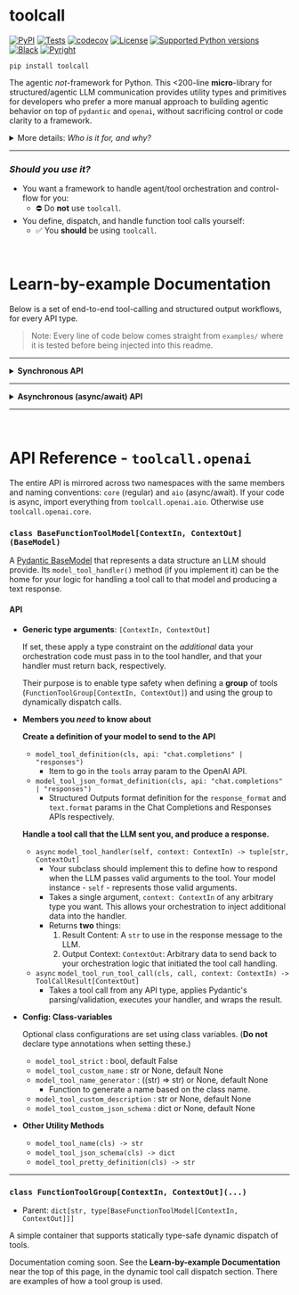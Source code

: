 # toolcall

[![PyPI](https://img.shields.io/pypi/v/toolcall)](https://pypi.org/project/toolcall/)
[![Tests](https://github.com/ryayoung/toolcall/actions/workflows/tests.yml/badge.svg)](https://github.com/ryayoung/toolcall/actions/workflows/tests.yml)
[![codecov](https://codecov.io/gh/ryayoung/toolcall/branch/main/graph/badge.svg)](https://codecov.io/gh/ryayoung/toolcall)
[![License](https://img.shields.io/github/license/ryayoung/toolcall)](https://github.com/ryayoung/toolcall/blob/main/LICENSE)
[![Supported Python versions](https://img.shields.io/pypi/pyversions/toolcall.svg)](https://pypi.python.org/pypi/toolcall/)
[![Black](https://img.shields.io/badge/code%20style-black-000000.svg)](https://github.com/psf/black)
[![Pyright](https://img.shields.io/badge/type%20checker-pyright-blue)](https://github.com/microsoft/pyright)

```
pip install toolcall
```

The agentic *not*-framework for Python. This <200-line **micro**-library for
structured/agentic LLM communication provides utility types and primitives for
developers who prefer a more manual approach to building agentic behavior on
top of `pydantic` and `openai`, without sacrificing control or code clarity to
a framework.

<details><summary>More details: <i>Who is it for, and why?</i></summary>

---

For developers who prefer a more *manual* approach to LLM workflow
orchestration and context management - using `pydantic` for validation and
schema generation, an API client (`openai`) for its type-safe interface and
request handling, and rolling everything else on your own - `toolcall` is the
little abstraction you were going to eventually end up building anyway, as your
project scales in complexity.

`toolcall` is like a great desk chair: Simple, unexciting, and completely
unambiguous in runtime behavior, but something upon which your code can always
sit, no matter the use case, and whose sole purpose is to solve a handful of
basic problems that everyone has, and do so without compromise.

---

</details>



---

### *Should you use it?*

- You want a framework to handle agent/tool orchestration and control-flow for you:
    - ⛔ Do **not** use `toolcall`.
- You define, dispatch, and handle function tool calls yourself:
    - ✅ You **should** be using `toolcall`.


<br>

# Learn-by-example Documentation

Below is a set of end-to-end tool-calling and structured output workflows,
for every API type.

> Note: Every line of code below comes straight from `examples/` where it is
> tested before being injected into this readme.

---

<details><summary><b>Synchronous API</b></summary>

<br>

<details><summary><code>common.py</code> - Setup code used by all examples below</summary>{{examples['core.common']}}</details>

#### Chat Completions API

<details><summary>Structured Outputs</summary>{{examples['core.chat_output']}}</details>

<details><summary>Single Function Tool</summary>{{examples['core.chat_tool']}}</details>

<details><summary>Multiple Function Tools</summary>{{examples['core.chat_group']}}</details>

#### Responses API

<details><summary>Structured Outputs</summary>{{examples['core.resp_output']}}</details>

<details><summary>Single Function Tool</summary>{{examples['core.resp_tool']}}</details>

<details><summary>Multiple Function Tools</summary>{{examples['core.resp_group']}}</details>

</details>

---

<details><summary><b>Asynchronous (async/await) API</b></summary>

<br>

<details><summary><code>common.py</code> - Setup code used by all examples below</summary>{{examples['aio.common']}}</details>

#### Chat Completions API

<details><summary>Structured Outputs</summary>{{examples['aio.chat_output']}}</details>

<details><summary>Single Function Tool</summary>{{examples['aio.chat_tool']}}</details>

<details><summary>Multiple Function Tools</summary>{{examples['aio.chat_group']}}</details>

#### Responses API

<details><summary>Structured Outputs</summary>{{examples['aio.resp_output']}}</details>

<details><summary>Single Function Tool</summary>{{examples['aio.resp_tool']}}</details>

<details><summary>Multiple Function Tools</summary>{{examples['aio.resp_group']}}</details>

</details>

---

<br>

# API Reference - `toolcall.openai`

The entire API is mirrored across two namespaces with the same members and
naming conventions: `core` (regular) and `aio` (async/await). If your code is
async, import everything from `toolcall.openai.aio`. Otherwise use
`toolcall.openai.core`.


### `class BaseFunctionToolModel[ContextIn, ContextOut](BaseModel)`

A [Pydantic BaseModel](https://docs.pydantic.dev/latest/) that represents a data structure
an LLM should provide. Its `model_tool_handler()` method (if you implement it)
can be the home for your logic for handling a tool call to that model and
producing a text response.

#### API

- **Generic type arguments**: `[ContextIn, ContextOut]`
    
    If set, these apply a type constraint on the *additional* data your orchestration code
    must pass in to the tool handler, and that your handler must return back, respectively.

    Their purpose is to enable type safety when defining a **group** of tools
    (`FunctionToolGroup[ContextIn, ContextOut]`) and using the group to dynamically dispatch
    calls.

- **Members you _need_ to know about**

    **Create a definition of your model to send to the API**

    - `model_tool_definition(cls, api: "chat.completions" | "responses")`
        - Item to go in the `tools` array param to the OpenAI API.
    - `model_tool_json_format_definition(cls, api: "chat.completions" | "responses")`
        - Structured Outputs format definition for the `response_format` and `text.format` params
          in the Chat Completions and Responses APIs respectively.

    **Handle a tool call that the LLM sent you, and produce a response.**

    - `async` `model_tool_handler(self, context: ContextIn) -> tuple[str, ContextOut]`
        - Your subclass should implement this to define how to respond when the LLM
          passes valid arguments to the tool. Your model instance - `self` - represents
          those valid arguments.
        - Takes a single argument, `context: ContextIn` of any arbitrary type you want.
          This allows your orchestration to inject additional data into the handler.
        - Returns **two** things:
            1. Result Content: A `str` to use in the response message to the LLM.
            2. Output Context: `ContextOut`: Arbitrary data to send back to your
               orchestration logic that initiated the tool call handling.
    - `async` `model_tool_run_tool_call(cls, call, context: ContextIn) -> ToolCallResult[ContextOut]`
        - Takes a tool call from any API type, applies Pydantic's parsing/validation,
          executes your handler, and wraps the result.

- **Config: Class-variables**

    Optional class configurations are set using class variables. (**Do not** declare type
    annotations when setting these.)

    - `model_tool_strict` : bool, default False
    - `model_tool_custom_name` : str or None, default None
    - `model_tool_name_generator` : ((str) => str) or None, default None
        - Function to generate a name based on the class name.
    - `model_tool_custom_description` : str or None, default None
    - `model_tool_custom_json_schema` : dict or None, default None

- **Other Utility Methods**

    - `model_tool_name(cls) -> str`
    - `model_tool_json_schema(cls) -> dict`
    - `model_tool_pretty_definition(cls) -> str`

---

### `class FunctionToolGroup[ContextIn, ContextOut](...)`

- Parent: `dict[str, type[BaseFunctionToolModel[ContextIn, ContextOut]]]`

A simple container that supports statically type-safe dynamic dispatch of tools.

Documentation coming soon. See the **Learn-by-example Documentation** near the top of
this page, in the dynamic tool call dispatch section. There are examples of how a
tool group is used.
